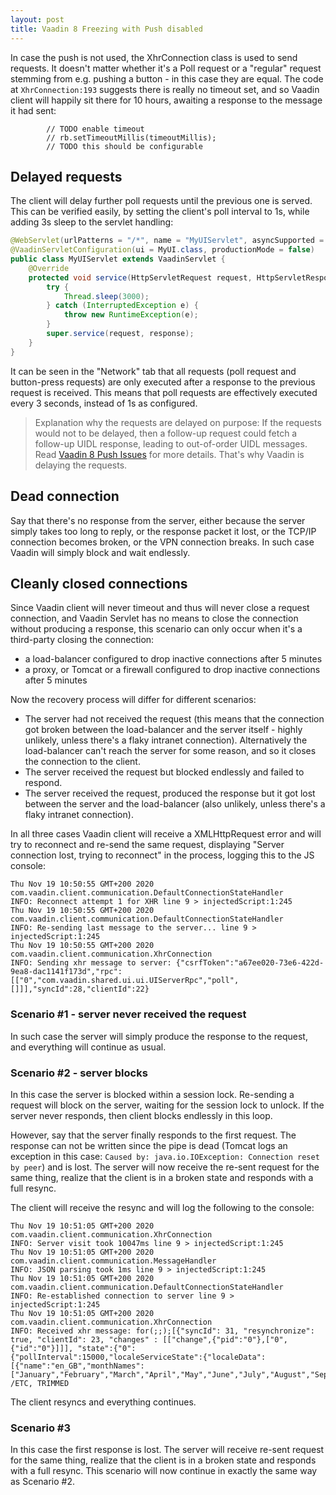 ```yaml
---
layout: post
title: Vaadin 8 Freezing with Push disabled
---
```


In case the push is not used, the XhrConnection class is used to send requests.
It doesn't matter whether it's a Poll request
or a "regular" request stemming from e.g. pushing a button - in this case they are equal.
The code at `XhrConnection:193` suggests there is really no timeout set, and so
Vaadin client will happily sit there for 10 hours, awaiting a response to the message it had sent:

```
        // TODO enable timeout
        // rb.setTimeoutMillis(timeoutMillis);
        // TODO this should be configurable
```

## Delayed requests

The client will delay further poll requests until the previous one is served. This can be verified easily,
by setting the client's poll interval to 1s, while adding 3s sleep to the servlet handling:

```java
@WebServlet(urlPatterns = "/*", name = "MyUIServlet", asyncSupported = true)
@VaadinServletConfiguration(ui = MyUI.class, productionMode = false)
public class MyUIServlet extends VaadinServlet {
    @Override
    protected void service(HttpServletRequest request, HttpServletResponse response) throws ServletException, IOException {
        try {
            Thread.sleep(3000);
        } catch (InterruptedException e) {
            throw new RuntimeException(e);
        }
        super.service(request, response);
    }
}
```

It can be seen in the "Network" tab that all requests (poll request and button-press requests)
are only executed after a response to the previous request is received. This means that poll requests
are effectively executed every 3 seconds, instead of 1s as configured.

> Explanation why the requests are delayed on purpose: If the requests would not to be delayed, then a follow-up request could fetch a follow-up UIDL response,
leading to out-of-order UIDL messages. Read [Vaadin 8 Push Issues](../Vaadin8-push-issues/) for more details.
That's why Vaadin is delaying the requests.

## Dead connection

Say that there's no response from the server, either because the server simply takes too long to reply,
or the response packet it lost, or the TCP/IP connection becomes broken, or the VPN
connection breaks.
In such case Vaadin will simply block and wait endlessly.

## Cleanly closed connections

Since Vaadin client will never timeout and thus will never close a request connection,
and Vaadin Servlet has no means to close the connection without producing a response,
this scenario can only occur when it's a third-party closing the connection:

* a load-balancer configured to drop inactive connections after 5 minutes
* a proxy, or Tomcat or a firewall configured to drop inactive connections after 5 minutes

Now the recovery process will differ for different scenarios:

* The server had not received the request (this means that the connection got broken between the load-balancer
  and the server itself - highly unlikely, unless there's a flaky intranet connection).
  Alternatively the load-balancer can't reach the
  server for some reason, and so it closes the connection to the client.
* The server received the request but blocked endlessly and failed to respond.
* The server received the request, produced the response but it got lost between the server and the load-balancer
  (also unlikely, unless there's a flaky intranet connection).

In all three cases Vaadin client will receive a XMLHttpRequest error and will try to reconnect and
re-send the same request,
displaying "Server connection lost, trying to reconnect" in the process, logging this to the JS console:

```
Thu Nov 19 10:50:55 GMT+200 2020 com.vaadin.client.communication.DefaultConnectionStateHandler
INFO: Reconnect attempt 1 for XHR line 9 > injectedScript:1:245
Thu Nov 19 10:50:55 GMT+200 2020 com.vaadin.client.communication.DefaultConnectionStateHandler
INFO: Re-sending last message to the server... line 9 > injectedScript:1:245
Thu Nov 19 10:50:55 GMT+200 2020 com.vaadin.client.communication.XhrConnection
INFO: Sending xhr message to server: {"csrfToken":"a67ee020-73e6-422d-9ea8-dac1141f173d","rpc":[["0","com.vaadin.shared.ui.ui.UIServerRpc","poll",[]]],"syncId":28,"clientId":22}
```

### Scenario #1 - server never received the request

In such case the server will simply produce the response to the request, and everything
will continue as usual.

### Scenario #2 - server blocks

In this case the server is blocked within a session lock. Re-sending a request will
block on the server, waiting for the session lock to unlock. If the server never responds,
then client blocks endlessly in this loop.

However, say that the server finally responds to the first request. The response can not be
written since the pipe is dead (Tomcat logs an exception in this case: `Caused by: java.io.IOException: Connection reset by peer`)
and is lost. The server will now receive the re-sent request for the same thing,
realize that the client is in a broken state and responds with a full resync.

The client will receive the resync and will log the following to the console:

```
Thu Nov 19 10:51:05 GMT+200 2020 com.vaadin.client.communication.XhrConnection
INFO: Server visit took 10047ms line 9 > injectedScript:1:245
Thu Nov 19 10:51:05 GMT+200 2020 com.vaadin.client.communication.MessageHandler
INFO: JSON parsing took 1ms line 9 > injectedScript:1:245
Thu Nov 19 10:51:05 GMT+200 2020 com.vaadin.client.communication.DefaultConnectionStateHandler
INFO: Re-established connection to server line 9 > injectedScript:1:245
Thu Nov 19 10:51:05 GMT+200 2020 com.vaadin.client.communication.XhrConnection
INFO: Received xhr message: for(;;);[{"syncId": 31, "resynchronize": true, "clientId": 23, "changes" : [["change",{"pid":"0"},["0",{"id":"0"}]]], "state":{"0":{"pollInterval":15000,"localeServiceState":{"localeData":[{"name":"en_GB","monthNames":["January","February","March","April","May","June","July","August","September","October","November","December"],"shortMonthNames":.... /ETC, TRIMMED
```

The client resyncs and everything continues.

### Scenario #3 

In this case the first response is lost. The server will receive re-sent request for the same thing,
realize that the client is in a broken state and responds with a full resync. This scenario will now continue
in exactly the same way as Scenario #2.
